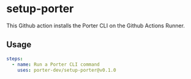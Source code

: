 # setup-porter

This Github action installs the Porter CLI on the Github Actions Runner. 

## Usage

```yaml
steps:
  - name: Run a Porter CLI command
    uses: porter-dev/setup-porter@v0.1.0
```
